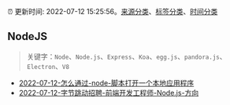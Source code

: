 :alarm_clock: 更新时间: 2022-07-12 15:25:56。[来源分类](../README.md)、[标签分类](../TAGS.md)、[时间分类](../TIMELINE.md)

## NodeJS


> 关键字：`Node`、`Node.js`、`Express`、`Koa`、`egg.js`、`pandora.js`、`Electron`、`V8`



- [2022-07-12-怎么通过-node-脚本打开一个本地应用程序](https://www.v2ex.com/t/865754) 
- [2022-07-12-字节跳动招聘-前端开发工程师-Node.js-方向](https://www.v2ex.com/t/865753) 